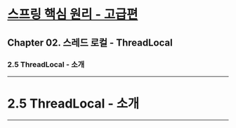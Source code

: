 # <a href = "../README.md" target="_blank">스프링 핵심 원리 - 고급편</a>
## Chapter 02. 스레드 로컬 - ThreadLocal
### 2.5 ThreadLocal - 소개

---

# 2.5 ThreadLocal - 소개

---
